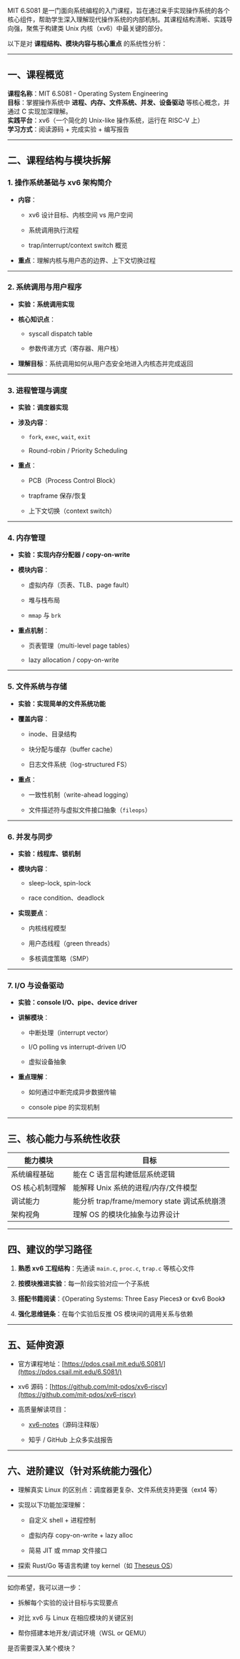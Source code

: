 MIT 6.S081 是一门面向系统编程的入门课程，旨在通过亲手实现操作系统的各个核心组件，帮助学生深入理解现代操作系统的内部机制。其课程结构清晰、实践导向强，聚焦于构建类 Unix 内核（xv6）中最关键的部分。

以下是对 **课程结构、模块内容与核心重点** 的系统性分析：

---

## 一、课程概览

**课程名称**：MIT 6.S081 - Operating System Engineering  
**目标**：掌握操作系统中 **进程、内存、文件系统、并发、设备驱动** 等核心概念，并通过 C 实现加深理解。  
**实践平台**：xv6（一个简化的 Unix-like 操作系统，运行在 RISC-V 上）  
**学习方式**：阅读源码 + 完成实验 + 编写报告

---

## 二、课程结构与模块拆解

### 1. 操作系统基础与 xv6 架构简介

- **内容**：
    
    - xv6 设计目标、内核空间 vs 用户空间
        
    - 系统调用执行流程
        
    - trap/interrupt/context switch 概览
        
- **重点**：理解内核与用户态的边界、上下文切换过程
    

---

### 2. 系统调用与用户程序

- **实验：系统调用实现**
    
- **核心知识点**：
    
    - syscall dispatch table
        
    - 参数传递方式（寄存器、用户栈）
        
- **理解目标**：系统调用如何从用户态安全地进入内核态并完成返回
    

---

### 3. 进程管理与调度

- **实验：调度器实现**
    
- **涉及内容**：
    
    - `fork`, `exec`, `wait`, `exit`
        
    - Round-robin / Priority Scheduling
        
- **重点**：
    
    - PCB（Process Control Block）
        
    - trapframe 保存/恢复
        
    - 上下文切换（context switch）
        

---

### 4. 内存管理

- **实验：实现内存分配器 / copy-on-write**
    
- **模块内容**：
    
    - 虚拟内存（页表、TLB、page fault）
        
    - 堆与栈布局
        
    - `mmap` 与 `brk`
        
- **重点机制**：
    
    - 页表管理（multi-level page tables）
        
    - lazy allocation / copy-on-write
        

---

### 5. 文件系统与存储

- **实验：实现简单的文件系统功能**
    
- **覆盖内容**：
    
    - inode、目录结构
        
    - 块分配与缓存（buffer cache）
        
    - 日志文件系统（log-structured FS）
        
- **重点**：
    
    - 一致性机制（write-ahead logging）
        
    - 文件描述符与虚拟文件接口抽象（`fileops`）
        

---

### 6. 并发与同步

- **实验：线程库、锁机制**
    
- **模块内容**：
    
    - sleep-lock, spin-lock
        
    - race condition、deadlock
        
- **实现要点**：
    
    - 内核线程模型
        
    - 用户态线程（green threads）
        
    - 多核调度策略（SMP）
        

---

### 7. I/O 与设备驱动

- **实验：console I/O、pipe、device driver**
    
- **讲解模块**：
    
    - 中断处理（interrupt vector）
        
    - I/O polling vs interrupt-driven I/O
        
    - 虚拟设备抽象
        
- **重点理解**：
    
    - 如何通过中断完成异步数据传输
        
    - console pipe 的实现机制
        

---

## 三、核心能力与系统性收获

|能力模块|目标|
|---|---|
|系统编程基础|能在 C 语言层构建低层系统逻辑|
|OS 核心机制理解|能解释 Unix 系统的进程/内存/文件模型|
|调试能力|能分析 trap/frame/memory state 调试系统崩溃|
|架构视角|理解 OS 的模块化抽象与边界设计|

---

## 四、建议的学习路径

1. **熟悉 xv6 工程结构**：先通读 `main.c`, `proc.c`, `trap.c` 等核心文件
    
2. **按模块推进实验**：每一阶段实验对应一个子系统
    
3. **搭配书籍阅读**：《Operating Systems: Three Easy Pieces》 or 《xv6 Book》
    
4. **强化思维链条**：在每个实验后反推 OS 模块间的调用关系与依赖
    

---

## 五、延伸资源

- 官方课程地址：[https://pdos.csail.mit.edu/6.S081/](https://pdos.csail.mit.edu/6.S081/)
    
- xv6 源码：[https://github.com/mit-pdos/xv6-riscv](https://github.com/mit-pdos/xv6-riscv)
    
- 高质量解读项目：
    
    - [xv6-notes](https://github.com/mit-pdos/xv6-public)（源码注释版）
        
    - 知乎 / GitHub 上众多实战报告
        

---

## 六、进阶建议（针对系统能力强化）

- 理解真实 Linux 的区别点：调度器更复杂、文件系统支持更强（ext4 等）
    
- 实现以下功能加深理解：
    
    - 自定义 shell + 进程控制
        
    - 虚拟内存 copy-on-write + lazy alloc
        
    - 简易 JIT 或 mmap 文件接口
        
- 探索 Rust/Go 等语言构建 toy kernel（如 [Theseus OS](https://www.theseus-os.com/)）
    

---

如你希望，我可以进一步：

- 拆解每个实验的设计目标与实现要点
    
- 对比 xv6 与 Linux 在相应模块的关键区别
    
- 帮你搭建本地开发/调试环境（WSL or QEMU）
    

是否需要深入某个模块？
